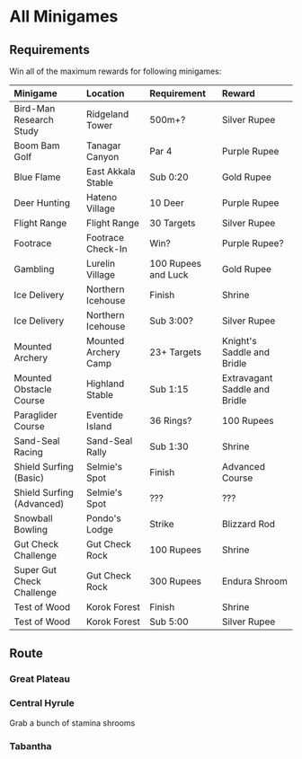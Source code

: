# All Minigames

## Requirements

Win all of the maximum rewards for following minigames:

Minigame | Location | Requirement | Reward
:--|:--|:--|:--
Bird-Man Research Study | Ridgeland Tower | 500m+? | Silver Rupee
Boom Bam Golf | Tanagar Canyon | Par 4 | Purple Rupee
Blue Flame | East Akkala Stable | Sub 0:20 | Gold Rupee
Deer Hunting | Hateno Village | 10 Deer | Purple Rupee
Flight Range | Flight Range | 30 Targets | Silver Rupee
Footrace | Footrace Check-In | Win? | Purple Rupee?
Gambling | Lurelin Village | 100 Rupees and Luck | Gold Rupee
Ice Delivery | Northern Icehouse | Finish | Shrine
Ice Delivery | Northern Icehouse | Sub 3:00? | Silver Rupee
Mounted Archery | Mounted Archery Camp | 23+ Targets | Knight's Saddle and Bridle
Mounted Obstacle Course | Highland Stable | Sub 1:15 | Extravagant Saddle and Bridle
Paraglider Course | Eventide Island | 36 Rings? | 100 Rupees
Sand-Seal Racing | Sand-Seal Rally | Sub 1:30 | Shrine
Shield Surfing (Basic) | Selmie's Spot | Finish | Advanced Course
Shield Surfing (Advanced) | Selmie's Spot | ??? | ???
Snowball Bowling | Pondo's Lodge | Strike | Blizzard Rod
Gut Check Challenge | Gut Check Rock | 100 Rupees | Shrine
Super Gut Check Challenge | Gut Check Rock | 300 Rupees | Endura Shroom
Test of Wood | Korok Forest | Finish | Shrine
Test of Wood | Korok Forest | Sub 5:00 | Silver Rupee

## Route

### Great Plateau

### Central Hyrule

Grab a bunch of stamina shrooms

### Tabantha
